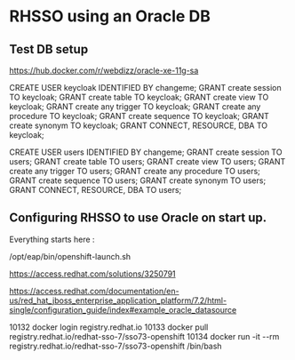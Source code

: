 # RHSSO using an Oracle DB

## Test DB setup

https://hub.docker.com/r/webdizz/oracle-xe-11g-sa

CREATE USER keycloak IDENTIFIED BY changeme;
GRANT create session TO keycloak;
GRANT create table TO keycloak;
GRANT create view TO keycloak;
GRANT create any trigger TO keycloak;
GRANT create any procedure TO keycloak;
GRANT create sequence TO keycloak;
GRANT create synonym TO keycloak;
GRANT CONNECT, RESOURCE, DBA TO keycloak;


CREATE USER users IDENTIFIED BY changeme;
GRANT create session TO users;
GRANT create table TO users;
GRANT create view TO users;
GRANT create any trigger TO users;
GRANT create any procedure TO users;
GRANT create sequence TO users;
GRANT create synonym TO users;
GRANT CONNECT, RESOURCE, DBA TO users;


## Configuring RHSSO to use Oracle on start up.

Everything starts here :

/opt/eap/bin/openshift-launch.sh


https://access.redhat.com/solutions/3250791

https://access.redhat.com/documentation/en-us/red_hat_jboss_enterprise_application_platform/7.2/html-single/configuration_guide/index#example_oracle_datasource

10132  docker login registry.redhat.io
10133  docker pull registry.redhat.io/redhat-sso-7/sso73-openshift
10134  docker run -it --rm registry.redhat.io/redhat-sso-7/sso73-openshift /bin/bash



